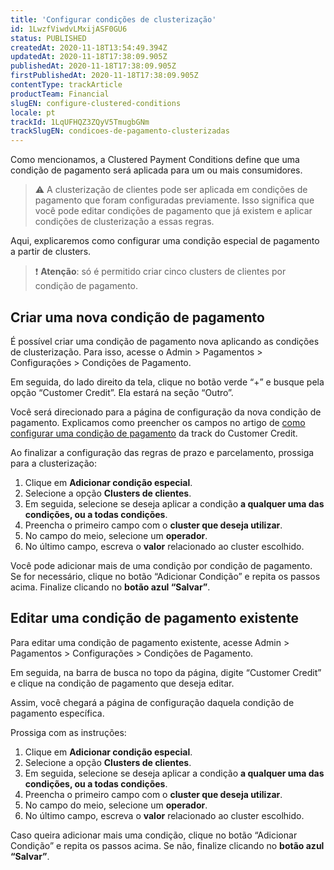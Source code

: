 ```yaml
---
title: 'Configurar condições de clusterização'
id: 1LwzfViwdvLMxijASF0GU6
status: PUBLISHED
createdAt: 2020-11-18T13:54:49.394Z
updatedAt: 2020-11-18T17:38:09.905Z
publishedAt: 2020-11-18T17:38:09.905Z
firstPublishedAt: 2020-11-18T17:38:09.905Z
contentType: trackArticle
productTeam: Financial
slugEN: configure-clustered-conditions
locale: pt
trackId: 1LqUFHQZ3ZQyV5TmugbGNm
trackSlugEN: condicoes-de-pagamento-clusterizadas
---
```


Como mencionamos, a Clustered Payment Conditions define que uma condição de pagamento será aplicada para um ou mais consumidores. 

> ⚠️ A clusterização de clientes pode ser aplicada em condições de pagamento que foram configuradas previamente. Isso significa que você pode editar condições de pagamento que já existem e aplicar condições de clusterização a essas regras.  

Aqui, explicaremos como configurar uma condição especial de pagamento a partir de clusters.

> ❗ **Atenção**: só é permitido criar cinco clusters de clientes por condição de pagamento.

## Criar uma nova condição de pagamento

É possível criar uma condição de pagamento nova aplicando as condições de clusterização. Para isso, acesse o Admin > Pagamentos > Configurações > Condições de Pagamento.

Em seguida, do lado direito da tela, clique no botão verde “+” e busque pela opção “Customer Credit”. Ela estará na seção “Outro”.

Você será direcionado para a página de configuração da nova condição de pagamento. Explicamos como preencher os campos no artigo de [como configurar uma condição de pagamento](https://help.vtex.com/pt/tracks/customer-credit-como-comecar--1hCRg21lXYy2seOKgqQ2CC/21ok0GBwmcIeaY2IukYMOg#condicoes-de-pagamento "como configurar uma condição de pagamento") da track do Customer Credit.

Ao finalizar a configuração das regras de prazo e parcelamento, prossiga para a clusterização:

1. Clique em __Adicionar condição especial__.
2. Selecione a opção __Clusters de clientes__.
3. Em seguida, selecione se deseja aplicar a condição __a qualquer uma das condições, ou a todas condições__.
4. Preencha o primeiro campo com o __cluster que deseja utilizar__.
5. No campo do meio, selecione um __operador__.
6. No último campo, escreva o __valor__ relacionado ao cluster escolhido.

Você pode adicionar mais de uma condição por condição de pagamento. Se for necessário, clique no botão “Adicionar Condição” e repita os passos acima. Finalize clicando no __botão azul “Salvar”__.

## Editar uma condição de pagamento existente

Para editar uma condição de pagamento existente, acesse Admin > Pagamentos > Configurações > Condições de Pagamento. 

Em seguida, na barra de busca no topo da página, digite “Customer Credit” e clique na condição de pagamento que deseja editar.

Assim, você chegará a página de configuração daquela condição de pagamento específica.

Prossiga com as instruções:

1. Clique em __Adicionar condição especial__.
2. Selecione a opção __Clusters de clientes__.
3. Em seguida, selecione se deseja aplicar a condição __a qualquer uma das condições, ou a todas condições__.
4. Preencha o primeiro campo com o __cluster que deseja utilizar__.
5. No campo do meio, selecione um __operador__.
6. No último campo, escreva o __valor__ relacionado ao cluster escolhido. 

Caso queira adicionar mais uma condição, clique no botão “Adicionar Condição” e repita os passos acima. Se não, finalize clicando no __botão azul “Salvar”__.
